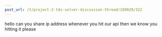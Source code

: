 ```yaml
---
post_url: /t/project-2-tds-solver-discussion-thread/169029/322
---
```

hello can you share ip address whenever you hit our api then we know you hitting it please
